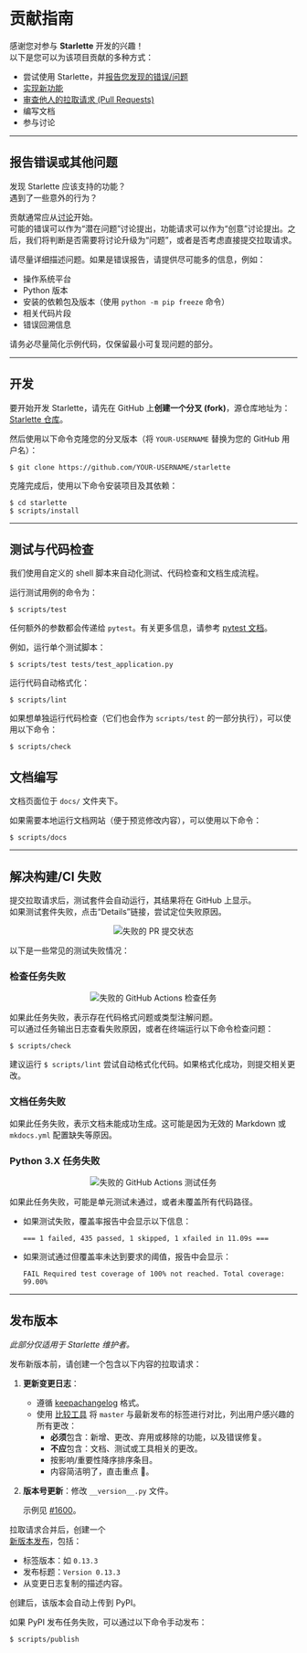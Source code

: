 # 贡献指南

感谢您对参与 **Starlette** 开发的兴趣！  
以下是您可以为该项目贡献的多种方式：

- 尝试使用 Starlette，并[报告您发现的错误/问题](https://github.com/encode/starlette/issues/new)
- [实现新功能](https://github.com/encode/starlette/issues?q=is%3Aissue+is%3Aopen+label%3A%22good+first+issue%22)
- [审查他人的拉取请求 (Pull Requests)](https://github.com/encode/starlette/pulls)
- 编写文档
- 参与讨论

---

## 报告错误或其他问题

发现 Starlette 应该支持的功能？  
遇到了一些意外的行为？  

贡献通常应从[讨论](https://github.com/encode/starlette/discussions)开始。  
可能的错误可以作为“潜在问题”讨论提出，功能请求可以作为“创意”讨论提出。之后，我们将判断是否需要将讨论升级为“问题”，或者是否考虑直接提交拉取请求。

请尽量详细描述问题。如果是错误报告，请提供尽可能多的信息，例如：

- 操作系统平台
- Python 版本
- 安装的依赖包及版本（使用 `python -m pip freeze` 命令）
- 相关代码片段
- 错误回溯信息

请务必尽量简化示例代码，仅保留最小可复现问题的部分。

---

## 开发

要开始开发 Starlette，请先在 GitHub 上**创建一个分叉 (fork)**，源仓库地址为：[Starlette 仓库](https://github.com/encode/starlette)。  

然后使用以下命令克隆您的分叉版本（将 `YOUR-USERNAME` 替换为您的 GitHub 用户名）：

```shell
$ git clone https://github.com/YOUR-USERNAME/starlette
```

克隆完成后，使用以下命令安装项目及其依赖：

```shell
$ cd starlette
$ scripts/install
```

---

## 测试与代码检查

我们使用自定义的 shell 脚本来自动化测试、代码检查和文档生成流程。

运行测试用例的命令为：

```shell
$ scripts/test
```

任何额外的参数都会传递给 `pytest`。有关更多信息，请参考 [pytest 文档](https://docs.pytest.org/en/latest/how-to/usage.html)。

例如，运行单个测试脚本：

```shell
$ scripts/test tests/test_application.py
```

运行代码自动格式化：

```shell
$ scripts/lint
```

如果想单独运行代码检查（它们也会作为 `scripts/test` 的一部分执行），可以使用以下命令：

```shell
$ scripts/check
```

## 文档编写

文档页面位于 `docs/` 文件夹下。

如果需要本地运行文档网站（便于预览修改内容），可以使用以下命令：

```shell
$ scripts/docs
```

---

## 解决构建/CI 失败

提交拉取请求后，测试套件会自动运行，其结果将在 GitHub 上显示。  
如果测试套件失败，点击“Details”链接，尝试定位失败原因。

<p align="center" style="margin: 0 0 10px">
  <img src="https://raw.githubusercontent.com/encode/starlette/master/docs/img/gh-actions-fail.png" alt='失败的 PR 提交状态'>
</p>

以下是一些常见的测试失败情况：

### 检查任务失败

<p align="center" style="margin: 0 0 10px">
  <img src="https://raw.githubusercontent.com/encode/starlette/master/docs/img/gh-actions-fail-check.png" alt='失败的 GitHub Actions 检查任务'>
</p>

如果此任务失败，表示存在代码格式问题或类型注解问题。  
可以通过任务输出日志查看失败原因，或者在终端运行以下命令检查问题：

```shell
$ scripts/check
```

建议运行 `$ scripts/lint` 尝试自动格式化代码。如果格式化成功，则提交相关更改。

### 文档任务失败

如果此任务失败，表示文档未能成功生成。这可能是因为无效的 Markdown 或 `mkdocs.yml` 配置缺失等原因。

### Python 3.X 任务失败

<p align="center" style="margin: 0 0 10px">
  <img src="https://raw.githubusercontent.com/encode/starlette/master/docs/img/gh-actions-fail-test.png" alt='失败的 GitHub Actions 测试任务'>
</p>

如果此任务失败，可能是单元测试未通过，或者未覆盖所有代码路径。

- 如果测试失败，覆盖率报告中会显示以下信息：

    `=== 1 failed, 435 passed, 1 skipped, 1 xfailed in 11.09s ===`

- 如果测试通过但覆盖率未达到要求的阈值，报告中会显示：

    `FAIL Required test coverage of 100% not reached. Total coverage: 99.00%`

---

## 发布版本

*此部分仅适用于 Starlette 维护者。*

发布新版本前，请创建一个包含以下内容的拉取请求：

1. **更新变更日志**：
    - 遵循 [keepachangelog](https://keepachangelog.com/en/1.0.0/) 格式。
    - 使用 [比较工具](https://github.com/encode/starlette/compare/) 将 `master` 与最新发布的标签进行对比，列出用户感兴趣的所有更改：
        - **必须**包含：新增、更改、弃用或移除的功能，以及错误修复。
        - **不应**包含：文档、测试或工具相关的更改。
        - 按影响/重要性降序排序条目。
        - 内容简洁明了，直击重点 🎯。
2. **版本号更新**：修改 `__version__.py` 文件。

    示例见 [#1600](https://github.com/encode/starlette/pull/1600)。

拉取请求合并后，创建一个  
[新版本发布](https://github.com/encode/starlette/releases/new)，包括：

- 标签版本：如 `0.13.3`
- 发布标题：`Version 0.13.3`
- 从变更日志复制的描述内容。

创建后，该版本会自动上传到 PyPI。

如果 PyPI 发布任务失败，可以通过以下命令手动发布：

```shell
$ scripts/publish
```
